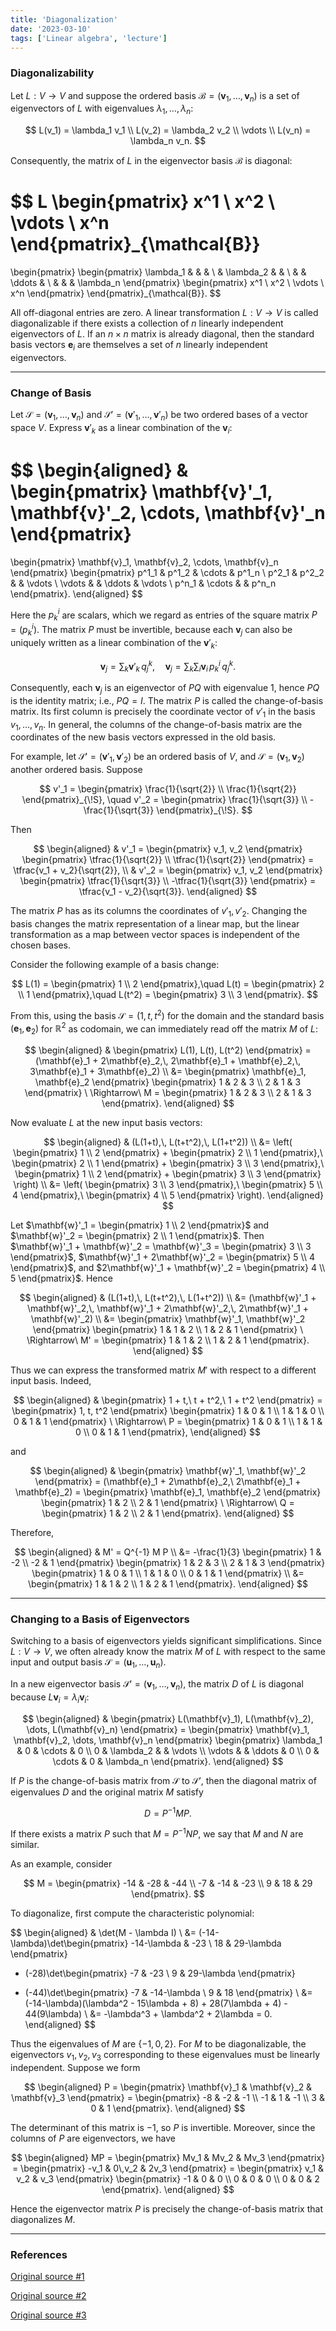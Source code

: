 ```yaml
---
title: 'Diagonalization'
date: '2023-03-10'
tags: ['Linear algebra', 'lecture']
---
```


### Diagonalizability

Let $L : V \to V$ and suppose the ordered basis $\mathcal{B} = (\mathbf{v}_1, \dots, \mathbf{v}_n)$ is a set of eigenvectors of $L$ with eigenvalues $\lambda_1, \dots, \lambda_n$:

$$
L(v_1) = \lambda_1 v_1 \\
L(v_2) = \lambda_2 v_2 \\
\vdots \\
L(v_n) = \lambda_n v_n.
$$

Consequently, the matrix of $L$ in the eigenvector basis $\mathcal{B}$ is diagonal:

$$
L \begin{pmatrix} x^1 \\ x^2 \\ \vdots \\ x^n \end{pmatrix}_{\mathcal{B}}
=
\begin{pmatrix}
\begin{pmatrix}
\lambda_1 & & & \\
& \lambda_2 & & \\
& & \ddots & \\
& & & \lambda_n
\end{pmatrix}
\begin{pmatrix} x^1 \\ x^2 \\ \vdots \\ x^n \end{pmatrix}
\end{pmatrix}_{\mathcal{B}}.
$$

All off-diagonal entries are zero. A linear transformation $L: V \to V$ is called diagonalizable if there exists a collection of $n$ linearly independent eigenvectors of $L$. If an $n\times n$ matrix is already diagonal, then the standard basis vectors $\mathbf{e}_i$ are themselves a set of $n$ linearly independent eigenvectors.

---

### Change of Basis

Let $\mathcal{S} = (\mathbf{v}_1, \dots, \mathbf{v}_n)$ and $\mathcal{S}' = (\mathbf{v}'_1, \dots, \mathbf{v}'_n)$ be two ordered bases of a vector space $V$. Express $\mathbf{v}'_k$ as a linear combination of the $\mathbf{v}_i$:

$$
\begin{aligned}
& \begin{pmatrix} \mathbf{v}'_1, \mathbf{v}'_2, \cdots, \mathbf{v}'_n \end{pmatrix}
=
\begin{pmatrix} \mathbf{v}_1, \mathbf{v}_2, \cdots, \mathbf{v}_n \end{pmatrix}
\begin{pmatrix}
 p^1_1 & p^1_2 & \cdots & p^1_n \\
 p^2_1 & p^2_2 & & \vdots \\
 \vdots & & \ddots & \vdots \\
 p^n_1 & \cdots & & p^n_n
\end{pmatrix}.
\end{aligned}
$$

Here the $p^i_k$ are scalars, which we regard as entries of the square matrix $P = (p^i_k)$. The matrix $P$ must be invertible, because each $\mathbf{v}_j$ can also be uniquely written as a linear combination of the $\mathbf{v}'_k$:

$$
\mathbf{v}_j = \sum_k \mathbf{v}'_k \, q^k_j, \quad
\mathbf{v}_j = \sum_k \sum_i \mathbf{v}_i \, p^i_k \, q^k_j.
$$

Consequently, each $\mathbf{v}_j$ is an eigenvector of $PQ$ with eigenvalue 1, hence $PQ$ is the identity matrix; i.e., $PQ=I$. The matrix $P$ is called the change-of-basis matrix. Its first column is precisely the coordinate vector of $v'_1$ in the basis $v_1,\dots,v_n$. In general, the columns of the change-of-basis matrix are the coordinates of the new basis vectors expressed in the old basis.

For example, let $\mathcal{S}' = (\mathbf{v}'_1, \mathbf{v}'_2)$ be an ordered basis of $V$, and $\mathcal{S} = (\mathbf{v}_1, \mathbf{v}_2)$ another ordered basis. Suppose

$$
v'_1 = \begin{pmatrix} \frac{1}{\sqrt{2}} \\ \frac{1}{\sqrt{2}} \end{pmatrix}_{\!S}, \quad
v'_2 = \begin{pmatrix} \frac{1}{\sqrt{3}} \\ -\frac{1}{\sqrt{3}} \end{pmatrix}_{\!S}.
$$

Then

$$
\begin{aligned}
& v'_1 = \begin{pmatrix} v_1, v_2 \end{pmatrix}
\begin{pmatrix} \tfrac{1}{\sqrt{2}} \\ \tfrac{1}{\sqrt{2}} \end{pmatrix}
= \tfrac{v_1 + v_2}{\sqrt{2}}, \\
& v'_2 = \begin{pmatrix} v_1, v_2 \end{pmatrix}
\begin{pmatrix} \tfrac{1}{\sqrt{3}} \\ -\tfrac{1}{\sqrt{3}} \end{pmatrix}
= \tfrac{v_1 - v_2}{\sqrt{3}}.
\end{aligned}
$$

The matrix $P$ has as its columns the coordinates of $v'_1, v'_2$. Changing the basis changes the matrix representation of a linear map, but the linear transformation as a map between vector spaces is independent of the chosen bases.

Consider the following example of a basis change:

$$
L(1) = \begin{pmatrix} 1 \\ 2 \end{pmatrix},\quad
L(t) = \begin{pmatrix} 2 \\ 1 \end{pmatrix},\quad
L(t^2) = \begin{pmatrix} 3 \\ 3 \end{pmatrix}.
$$

From this, using the basis $\mathcal{S} = (1, t, t^2)$ for the domain and the standard basis $(\mathbf{e}_1, \mathbf{e}_2)$ for $\mathbb{R}^2$ as codomain, we can immediately read off the matrix $M$ of $L$:

$$
\begin{aligned}
& \begin{pmatrix} L(1), L(t), L(t^2) \end{pmatrix}
= (\mathbf{e}_1 + 2\mathbf{e}_2,\, 2\mathbf{e}_1 + \mathbf{e}_2,\, 3\mathbf{e}_1 + 3\mathbf{e}_2) \\
&= \begin{pmatrix} \mathbf{e}_1, \mathbf{e}_2 \end{pmatrix}
\begin{pmatrix} 1 & 2 & 3 \\ 2 & 1 & 3 \end{pmatrix}
\ \Rightarrow\ M = \begin{pmatrix} 1 & 2 & 3 \\ 2 & 1 & 3 \end{pmatrix}.
\end{aligned}
$$

Now evaluate $L$ at the new input basis vectors:

$$
\begin{aligned}
& (L(1+t),\, L(t+t^2),\, L(1+t^2)) \\
&= \left( \begin{pmatrix} 1 \\ 2 \end{pmatrix} + \begin{pmatrix} 2 \\ 1 \end{pmatrix},\
\begin{pmatrix} 2 \\ 1 \end{pmatrix} + \begin{pmatrix} 3 \\ 3 \end{pmatrix},\
\begin{pmatrix} 1 \\ 2 \end{pmatrix} + \begin{pmatrix} 3 \\ 3 \end{pmatrix} \right) \\
&= \left( \begin{pmatrix} 3 \\ 3 \end{pmatrix},\ \begin{pmatrix} 5 \\ 4 \end{pmatrix},\ \begin{pmatrix} 4 \\ 5 \end{pmatrix} \right).
\end{aligned}
$$

Let $\mathbf{w}'_1 = \begin{pmatrix} 1 \\ 2 \end{pmatrix}$ and $\mathbf{w}'_2 = \begin{pmatrix} 2 \\ 1 \end{pmatrix}$. Then $\mathbf{w}'_1 + \mathbf{w}'_2 = \mathbf{w}'_3 = \begin{pmatrix} 3 \\ 3 \end{pmatrix}$, $\mathbf{w}'_1 + 2\mathbf{w}'_2 = \begin{pmatrix} 5 \\ 4 \end{pmatrix}$, and $2\mathbf{w}'_1 + \mathbf{w}'_2 = \begin{pmatrix} 4 \\ 5 \end{pmatrix}$. Hence

$$
\begin{aligned}
& (L(1+t),\, L(t+t^2),\, L(1+t^2)) \\
&= (\mathbf{w}'_1 + \mathbf{w}'_2,\, \mathbf{w}'_1 + 2\mathbf{w}'_2,\, 2\mathbf{w}'_1 + \mathbf{w}'_2) \\
&= \begin{pmatrix} \mathbf{w}'_1, \mathbf{w}'_2 \end{pmatrix}
\begin{pmatrix} 1 & 1 & 2 \\ 1 & 2 & 1 \end{pmatrix}
\ \Rightarrow\ M' = \begin{pmatrix} 1 & 1 & 2 \\ 1 & 2 & 1 \end{pmatrix}.
\end{aligned}
$$

Thus we can express the transformed matrix $M'$ with respect to a different input basis. Indeed,

$$
\begin{aligned}
& \begin{pmatrix} 1 + t,\ t + t^2,\ 1 + t^2 \end{pmatrix}
= \begin{pmatrix} 1, t, t^2 \end{pmatrix}
\begin{pmatrix} 1 & 0 & 1 \\ 1 & 1 & 0 \\ 0 & 1 & 1 \end{pmatrix}
\ \Rightarrow\ P = \begin{pmatrix} 1 & 0 & 1 \\ 1 & 1 & 0 \\ 0 & 1 & 1 \end{pmatrix},
\end{aligned}
$$

and

$$
\begin{aligned}
& \begin{pmatrix} \mathbf{w}'_1, \mathbf{w}'_2 \end{pmatrix}
= (\mathbf{e}_1 + 2\mathbf{e}_2,\ 2\mathbf{e}_1 + \mathbf{e}_2)
= \begin{pmatrix} \mathbf{e}_1, \mathbf{e}_2 \end{pmatrix}
\begin{pmatrix} 1 & 2 \\ 2 & 1 \end{pmatrix}
\ \Rightarrow\ Q = \begin{pmatrix} 1 & 2 \\ 2 & 1 \end{pmatrix}.
\end{aligned}
$$

Therefore,

$$
\begin{aligned}
& M' = Q^{-1} M P \\
&= -\frac{1}{3}
\begin{pmatrix} 1 & -2 \\ -2 & 1 \end{pmatrix}
\begin{pmatrix} 1 & 2 & 3 \\ 2 & 1 & 3 \end{pmatrix}
\begin{pmatrix} 1 & 0 & 1 \\ 1 & 1 & 0 \\ 0 & 1 & 1 \end{pmatrix} \\
&= \begin{pmatrix} 1 & 1 & 2 \\ 1 & 2 & 1 \end{pmatrix}.
\end{aligned}
$$

---

### Changing to a Basis of Eigenvectors

Switching to a basis of eigenvectors yields significant simplifications. Since $L : V \to V$, we often already know the matrix $M$ of $L$ with respect to the same input and output basis $\mathcal{S} = (\mathbf{u}_1, \dots, \mathbf{u}_n)$.

In a new eigenvector basis $\mathcal{S}' = (\mathbf{v}_1, \dots, \mathbf{v}_n)$, the matrix $D$ of $L$ is diagonal because $L\mathbf{v}_i = \lambda_i \mathbf{v}_i$:

$$
\begin{aligned}
& \begin{pmatrix} L(\mathbf{v}_1), L(\mathbf{v}_2), \dots, L(\mathbf{v}_n) \end{pmatrix}
= \begin{pmatrix} \mathbf{v}_1, \mathbf{v}_2, \dots, \mathbf{v}_n \end{pmatrix}
\begin{pmatrix} \lambda_1 & 0 & \cdots & 0 \\
0 & \lambda_2 & & \vdots \\
\vdots & & \ddots & 0 \\
0 & \cdots & 0 & \lambda_n \end{pmatrix}.
\end{aligned}
$$

If $P$ is the change-of-basis matrix from $\mathcal{S}$ to $\mathcal{S}'$, then the diagonal matrix of eigenvalues $D$ and the original matrix $M$ satisfy

$$
D = P^{-1} M P.
$$

If there exists a matrix $P$ such that $M = P^{-1} N P$, we say that $M$ and $N$ are similar.

As an example, consider

$$
M = \begin{pmatrix} -14 & -28 & -44 \\ -7 & -14 & -23 \\ 9 & 18 & 29 \end{pmatrix}.
$$

To diagonalize, first compute the characteristic polynomial:

$$
\begin{aligned}
& \det(M - \lambda I) \\
&= (-14-\lambda)\det\begin{pmatrix} -14-\lambda & -23 \\ 18 & 29-\lambda \end{pmatrix}
- (-28)\det\begin{pmatrix} -7 & -23 \\ 9 & 29-\lambda \end{pmatrix}
+ (-44)\det\begin{pmatrix} -7 & -14-\lambda \\ 9 & 18 \end{pmatrix} \\
&= (-14-\lambda)(\lambda^2 - 15\lambda + 8) + 28(7\lambda + 4) - 44(9\lambda) \\
&= -\lambda^3 + \lambda^2 + 2\lambda = 0.
\end{aligned}
$$

Thus the eigenvalues of $M$ are $\{-1, 0, 2\}$. For $M$ to be diagonalizable, the eigenvectors $v_1, v_2, v_3$ corresponding to these eigenvalues must be linearly independent. Suppose we form

$$
\begin{aligned}
P = \begin{pmatrix} \mathbf{v}_1 & \mathbf{v}_2 & \mathbf{v}_3 \end{pmatrix}
= \begin{pmatrix} -8 & -2 & -1 \\ -1 & 1 & -1 \\ 3 & 0 & 1 \end{pmatrix}.
\end{aligned}
$$

The determinant of this matrix is $-1$, so $P$ is invertible. Moreover, since the columns of $P$ are eigenvectors, we have

$$
\begin{aligned}
MP = \begin{pmatrix} Mv_1 & Mv_2 & Mv_3 \end{pmatrix}
= \begin{pmatrix} -v_1 & 0\,v_2 & 2v_3 \end{pmatrix}
= \begin{pmatrix} v_1 & v_2 & v_3 \end{pmatrix}
\begin{pmatrix} -1 & 0 & 0 \\ 0 & 0 & 0 \\ 0 & 0 & 2 \end{pmatrix}.
\end{aligned}
$$

Hence the eigenvector matrix $P$ is precisely the change-of-basis matrix that diagonalizes $M$.

---

### References

[Original source #1](https://www.geneseo.edu/~aguilar/public/assets/courses/233/main_notes.pdf)

[Original source #2](http://matrix.skku.ac.kr/2015-Album/BigBook-LinearAlgebra-2015.pdf)

[Original source #3](https://www.math.ucdavis.edu/~linear/linear-guest.pdf)